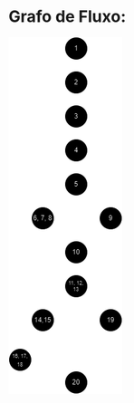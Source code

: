 # Grafo de Fluxo:

![alt text](https://github.com/AugustoMazieroMartinez/Testes-Caixa-Branca/blob/Etapa-3/imagem/Grafo%20De%20Fluxo.png)